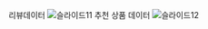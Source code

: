 리뷰데이터
![슬라이드11](https://github.com/ASAC-DL/MUSINSA/assets/47674433/3d781462-6690-4881-b2d9-6ae1151000c7)
추천 상품 데이터
![슬라이드12](https://github.com/ASAC-DL/MUSINSA/assets/47674433/0968cdd3-e490-4237-b2f3-c27e694f98d8)
